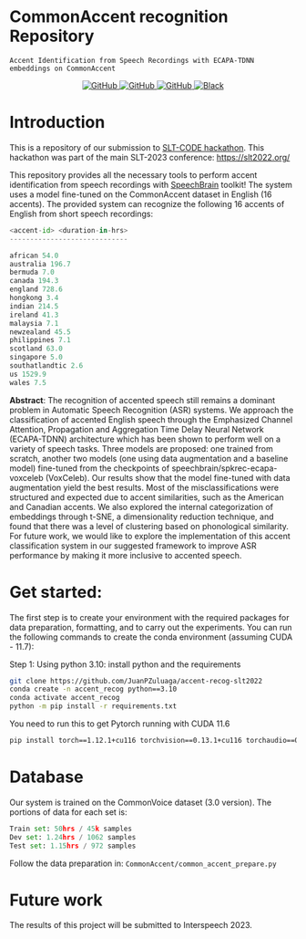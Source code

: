 # CommonAccent recognition Repository

`Accent Identification from Speech Recordings with ECAPA-TDNN embeddings on CommonAccent`

<p align="center">
    <a href="https://github.com/JuanPZuluaga/accent-recog-slt2022/blob/master/LICENSE">
        <img alt="GitHub" src="https://img.shields.io/badge/License-MIT-green.svg">
    </a>
    <a href="https://huggingface.co/Jzuluaga/accent-id-commonaccent_ecapa">
        <img alt="GitHub" src="https://img.shields.io/badge/%F0%9F%A4%97-Models%20on%20Hub-yellow">
    </a>
    <a href="https://github.com/JuanPZuluaga/accent-recog-slt2022">
        <img alt="GitHub" src="https://img.shields.io/badge/GitHub-Open%20source-green">
    </a>
    <a href="https://github.com/psf/black">
        <img alt="Black" src="https://img.shields.io/badge/code%20style-black-000000.svg">
    </a>
</p>

# Introduction

This is a repository of our submission to [SLT-CODE hackathon](https://slt2022.org/hackathon.php). This hackathon was part of the main SLT-2023 conference: https://slt2022.org/


This repository provides all the necessary tools to perform accent identification from speech recordings with [SpeechBrain](https://github.com/speechbrain/speechbrain) toolkit! The system uses a model fine-tuned on the CommonAccent dataset in English (16 accents). The provided system can recognize the following 16 accents of English from short speech recordings:

```python
<accent-id> <duration-in-hrs>
-----------------------------

african 54.0
australia 196.7
bermuda 7.0
canada 194.3
england 728.6
hongkong 3.4
indian 214.5
ireland 41.3
malaysia 7.1
newzealand 45.5
philippines 7.1
scotland 63.0
singapore 5.0
southatlandtic 2.6
us 1529.9
wales 7.5
```

**Abstract**: The recognition of accented speech still remains a dominant problem in Automatic Speech Recognition (ASR) systems. We approach the classification of accented English speech through the Emphasized Channel Attention, Propagation and Aggregation Time Delay Neural Network (ECAPA-TDNN) architecture which has been shown to perform well on a variety of speech tasks. Three models are proposed: one trained from scratch, another two models (one using data augmentation and a baseline model) fine-tuned from the checkpoints of speechbrain/spkrec-ecapa-voxceleb (VoxCeleb). Our results show that the model fine-tuned with data augmentation yield the best results. Most of the misclassifications were structured and expected due to accent similarities, such as the American and Canadian accents. We also explored the internal categorization of embeddings through t-SNE, a dimensionality reduction technique, and found that there was a level of clustering based on phonological similarity. For future work, we would like to explore the implementation of this accent classification system in our suggested framework to improve ASR performance by making it more inclusive to accented speech. 



# Get started: 

The first step is to create your environment with the required packages for data preparation, formatting, and to carry out the experiments. You can run the following commands to create the conda environment (assuming CUDA - 11.7):

Step 1: Using python 3.10: install python and the requirements

```bash
git clone https://github.com/JuanPZuluaga/accent-recog-slt2022
conda create -n accent_recog python==3.10
conda activate accent_recog
python -m pip install -r requirements.txt
```

You need to run this to get Pytorch running with CUDA 11.6

```bash
pip install torch==1.12.1+cu116 torchvision==0.13.1+cu116 torchaudio==0.12.1 --extra-index-url https://download.pytorch.org/whl/cu116
```

# Database

Our system is trained on the CommonVoice dataset (3.0 version). The portions of data for each set is:

```python
Train set: 50hrs / 45k samples
Dev set: 1.24hrs / 1062 samples
Test set: 1.15hrs / 972 samples
```

Follow the data preparation in: `CommonAccent/common_accent_prepare.py`


# Future work

The results of this project will be submitted to Interspeech 2023. 